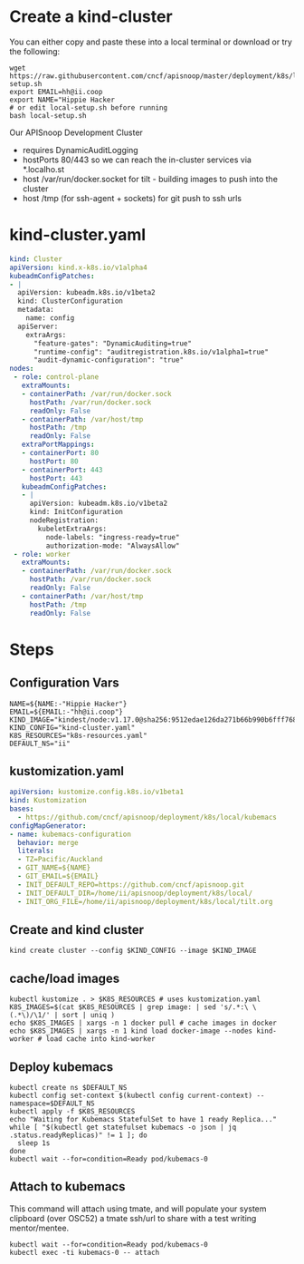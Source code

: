 
# Create a kind-cluster

You can either copy and paste these into a local terminal or download or try the following:

```shell
wget https://raw.githubusercontent.com/cncf/apisnoop/master/deployment/k8s/local/kubemacs/local-setup.sh
export EMAIL=hh@ii.coop
export NAME="Hippie Hacker
# or edit local-setup.sh before running
bash local-setup.sh
```

Our APISnoop Development Cluster

-   requires DynamicAuditLogging
-   hostPorts 80/443 so we can reach the in-cluster services via \*.localho.st
-   host /var/run/docker.socket for tilt - building images to push into the cluster
-   host /tmp (for ssh-agent + sockets) for git push to ssh urls

# kind-cluster.yaml

```yaml
kind: Cluster
apiVersion: kind.x-k8s.io/v1alpha4
kubeadmConfigPatches:
- |
  apiVersion: kubeadm.k8s.io/v1beta2
  kind: ClusterConfiguration
  metadata:
    name: config
  apiServer:
    extraArgs:
      "feature-gates": "DynamicAuditing=true"
      "runtime-config": "auditregistration.k8s.io/v1alpha1=true"
      "audit-dynamic-configuration": "true"
nodes:
 - role: control-plane
   extraMounts:
   - containerPath: /var/run/docker.sock
     hostPath: /var/run/docker.sock
     readOnly: False
   - containerPath: /var/host/tmp
     hostPath: /tmp
     readOnly: False
   extraPortMappings:
   - containerPort: 80
     hostPort: 80
   - containerPort: 443
     hostPort: 443
   kubeadmConfigPatches:
   - |
     apiVersion: kubeadm.k8s.io/v1beta2
     kind: InitConfiguration
     nodeRegistration:
       kubeletExtraArgs:
         node-labels: "ingress-ready=true"
         authorization-mode: "AlwaysAllow"
 - role: worker
   extraMounts:
   - containerPath: /var/run/docker.sock
     hostPath: /var/run/docker.sock
     readOnly: False
   - containerPath: /var/host/tmp
     hostPath: /tmp
     readOnly: False
```

# Steps

## Configuration Vars

```shell
NAME=${NAME:-"Hippie Hacker"}
EMAIL=${EMAIL:-"hh@ii.coop"}
KIND_IMAGE="kindest/node:v1.17.0@sha256:9512edae126da271b66b990b6fff768fbb7cd786c7d39e86bdf55906352fdf62"
KIND_CONFIG="kind-cluster.yaml"
K8S_RESOURCES="k8s-resources.yaml"
DEFAULT_NS="ii"
```

## kustomization.yaml

```yaml
apiVersion: kustomize.config.k8s.io/v1beta1
kind: Kustomization
bases:
  - https://github.com/cncf/apisnoop/deployment/k8s/local/kubemacs
configMapGenerator:
- name: kubemacs-configuration
  behavior: merge
  literals:
  - TZ=Pacific/Auckland
  - GIT_NAME=${NAME}
  - GIT_EMAIL=${EMAIL}
  - INIT_DEFAULT_REPO=https://github.com/cncf/apisnoop.git
  - INIT_DEFAULT_DIR=/home/ii/apisnoop/deployment/k8s/local/
  - INIT_ORG_FILE=/home/ii/apisnoop/deployment/k8s/local/tilt.org
```

## Create and kind cluster

```shell
kind create cluster --config $KIND_CONFIG --image $KIND_IMAGE
```

## cache/load images

```shell
kubectl kustomize . > $K8S_RESOURCES # uses kustomization.yaml
K8S_IMAGES=$(cat $K8S_RESOURCES | grep image: | sed 's/.*:\ \(.*\)/\1/' | sort | uniq )
echo $K8S_IMAGES | xargs -n 1 docker pull # cache images in docker
echo $K8S_IMAGES | xargs -n 1 kind load docker-image --nodes kind-worker # load cache into kind-worker
```

## Deploy kubemacs

```shell
kubectl create ns $DEFAULT_NS
kubectl config set-context $(kubectl config current-context) --namespace=$DEFAULT_NS
kubectl apply -f $K8S_RESOURCES
echo "Waiting for Kubemacs StatefulSet to have 1 ready Replica..."
while [ "$(kubectl get statefulset kubemacs -o json | jq .status.readyReplicas)" != 1 ]; do
  sleep 1s
done
kubectl wait --for=condition=Ready pod/kubemacs-0
```

## Attach to kubemacs

This command will attach using tmate, and will populate your system clipboard (over OSC52) a tmate ssh/url to share with a test writing mentor/mentee.

```shell
kubectl wait --for=condition=Ready pod/kubemacs-0
kubectl exec -ti kubemacs-0 -- attach
```
